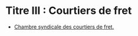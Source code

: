 # Titre III : Courtiers de fret

- [Chambre syndicale des courtiers de fret.](chambre-syndicale-des-courtiers-de-fret)

